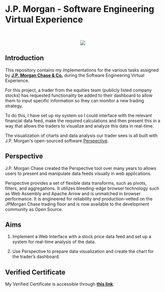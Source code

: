 # J.P. Morgan - Software Engineering Virtual Experience

<br>
<p align="center">
<img src="https://insidesherpa.s3.amazonaws.com/vinternships/companyassets/Sj7temL583QAYpHXD/JiwEkbBq8pFwMRYLc/JPJUN19_012%20-%20Inside%20Sherpa%201000x560px2.jpg"></a>
</p>

## Introduction
This repository contains my implementations for the various tasks assigned by [**J.P. Morgan Chase & Co.**](https://www.jpmorganchase.com/) during the Software Engineering Virtual Experience.

For this project, a trader from the equities team (publicly listed company stocks) has requested functionality be added to their dashboard to allow them to input specific information so they can monitor a new trading strategy.

To do this, I have set up my system so I could interface with the relevant financial data feed, make the required calculations and then present this in a way that allows the traders to visualize and analyze this data in real-time.

The visualization of charts and data analysis our trader sees is all built with J.P. Morgan's open-sourced software [Perspective](https://github.com/finos/perspective).

## Perspective
J.P. Morgan Chase created the Perspective tool over many years to allows users to present and manipulate data feeds visually in web applications.

Perspective provides a set of flexible data transforms, such as pivots, filters, and aggregations. It utilizes bleeding-edge browser technology such as Web Assembly and Apache Arrow and is unmatched in browser performance. It is engineered for reliability and production-vetted on the JPMorgan Chase trading floor and is now available to the development community as Open Source.

## Aims
1. Implement a Web Interface with a stock price data feed and set up a system for real-time analysis of the data.

2. Use Perspective to prepare data visualization and create the chart for the trader’s dashboard.

## Verified Certificate
My Verified Certificate is accessible through [**this link**](https://insidesherpa.s3.amazonaws.com/completion-certificates/JP%20Morgan/R5iK7HMxJGBgaSbvk_JPMorgan%20Chase_3u5LzTWS39A3H3j5B_completion_certificate.pdf).
